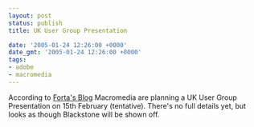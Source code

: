 ```yaml
---
layout: post
status: publish
title: UK User Group Presentation

date: '2005-01-24 12:26:00 +0000'
date_gmt: '2005-01-24 12:26:00 +0000'
tags:
- adobe
- macromedia
---
```

According to <a href="http://www.forta.com/blog/index.cfm?mode=e&entry=1479" target="_blank">Forta's Blog</a> Macromedia are planning a UK User Group Presentation on 15th February (tentative). There's no full details yet, but looks as though Blackstone will be shown off.

